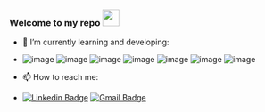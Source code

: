 ### Welcome to my repo <img src="https://raw.githubusercontent.com/kaueMarques/kaueMarques/master/hi.gif" width="30px">

- 🌱 I’m currently learning and developing:

- ![image](https://img.shields.io/badge/HTML5-E34F26?style=for-the-badge&logo=html5&logoColor=white)
![image](https://img.shields.io/badge/CSS-239120?&style=for-the-badge&logo=css3&logoColor=white)
![image](https://img.shields.io/badge/JavaScript-F7DF1E?style=for-the-badge&logo=javascript&logoColor=black)
![image](https://img.shields.io/badge/React-20232A?style=for-the-badge&logo=react&logoColor=61DAFB) 
![image](https://img.shields.io/badge/Node.js-43853D?style=for-the-badge&logo=node.js&logoColor=white) 
![image](https://img.shields.io/badge/Express.js-404D59?style=for-the-badge)
![image](https://img.shields.io/badge/PostgreSQL-316192?style=for-the-badge&logo=postgresql&logoColor=white)

- 📫 How to reach me: 

- [![Linkedin Badge](https://img.shields.io/badge/Linkedin-0077B5?style=flat-square&logo=Linkedin&logoColor=white&link=https://www.linkedin.com/in/higor-souza-709254213/)](https://www.linkedin.com/in/higor-souza-709254213/) 
[![Gmail Badge](https://img.shields.io/badge/Gmail-D14836?style=flat-square&logo=Gmail&logoColor=white&link=mailto:hgrprofissional@gmail.com)](mailto:hgrprofissional@gmail.com)
